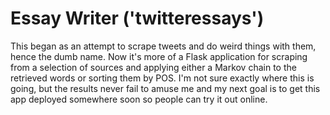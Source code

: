 Essay Writer ('twitteressays')
=============

This began as an attempt to scrape tweets and do weird things with them, hence the dumb name. Now it's more of a Flask application for scraping from a selection of sources and applying either a Markov chain to the retrieved words or sorting them by POS. I'm not sure exactly where this is going, but the results never fail to amuse me and my next goal is to get this app deployed somewhere soon so people can try it out online.
